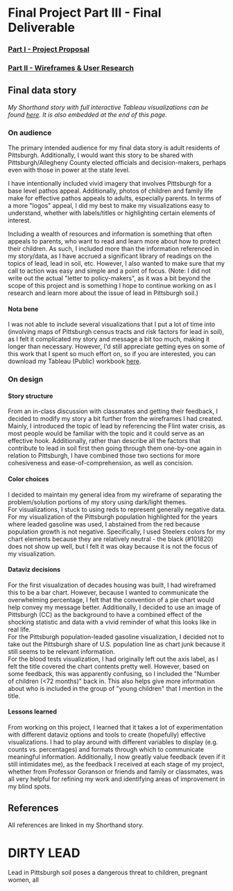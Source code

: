 # Final Project Part III - Final Deliverable
### [Part I - Project Proposal](/finalProject1.rmd)
### [Part II - Wireframes & User Research](/finalProject2.rmd)

## Final data story
_My Shorthand story with full interactive Tableau visualizations can be found [here](https://carnegiemellon.shorthandstories.com/rgwang/index.html). It is also embedded at the end of this page._

### On audience
The primary intended audience for my final data story is adult residents of Pittsburgh. Additionally, I would want this story to be shared with Pittsburgh/Allegheny County elected officials and decision-makers, perhaps even with those in power at the state level.

I have intentionally included vivid imagery that involves Pittsburgh for a base level pathos appeal. Additionally, photos of children and family life make for effective pathos appeals to adults, especially parents. In terms of a more "logos" appeal, I did my best to make my visualizations easy to understand, whether with labels/titles or highlighting certain elements of interest. 

Including a wealth of resources and information is something that often appeals to parents, who want to read and learn more about how to protect their children. As such, I included more than the information referenced in my story/data, as I have accrued a significant library of readings on the topics of lead, lead in soil, etc. However, I also wanted to make sure that my call to action was easy and simple and a point of focus. (Note: I did not write out the actual "letter to policy-makers", as it was a bit beyond the scope of this project and is something I hope to continue working on as I research and learn more about the issue of lead in Pittsburgh soil.)
#### Nota bene
I was not able to include several visualizations that I put a lot of time into (involving maps of Pittsburgh census tracts and risk factors for lead in soil), as I felt it complicated my story and message a bit too much, making it longer than necessary. However, I'd still appreciate getting eyes on some of this work that I spent so much effort on, so if you are interested, you can download my Tableau (Public) workbook [here](https://public.tableau.com/views/viz_15755193198630/median_income_vs_poverty_line?:display_count=y&publish=yes&:origin=viz_share_link).

### On design
#### Story structure
From an in-class discussion with classmates and getting their feedback, I decided to modify my story a bit further from the wireframes I had created. Mainly, I introduced the topic of lead by referencing the Flint water crisis, as most people would be familiar with the topic and it could serve as an effective hook. Additionally, rather than describe all the factors that contribute to lead in soil first then going through them one-by-one again in relation to Pittsburgh, I have combined those two sections for more cohesiveness and ease-of-comprehension, as well as concision.
#### Color choices
I decided to maintain my general idea from my wireframe of separating the problem/solution portions of my story using dark/light themes.  
For visualizations, I stuck to using reds to represent generally negative data. For my visualization of the Pittsburgh population highlighted for the years where leaded gasoline was used, I abstained from the red because population growth is not negative. Specifically, I used Steelers colors for my chart elements because they are relatively neutral - the black (#101820) does not show up well, but I felt it was okay because it is not the focus of my visualization. 
#### Dataviz decisions
For the first visualization of decades housing was built, I had wireframed this to be a bar chart. However, because I wanted to communicate the overwhelming percentage, I felt that the convention of a pie chart would help convey my message better. Additionally, I decided to use an image of Pittsburgh (CC) as the background to have a combined effect of the shocking statistic and data with a vivid reminder of what this looks like in real life.  
For the Pittsburgh population-leaded gasoline visualization, I decided not to take out the Pittsburgh share of U.S. population line as chart junk because it still seems to be relevant information.  
For the blood tests visualization, I had originally left out the axis label, as I felt the title covered the chart contents pretty well. However, based on some feedback, this was apparently confusing, so I included the "Number of children (<72 months)" back in. This also helps give more information about who is included in the group of "young children" that I mention in the title.
#### Lessons learned
From working on this project, I learned that it takes a lot of experimentation with different dataviz options and tools to create (hopefully) effective visualizations. I had to play around with different variables to display (e.g. counts vs. percentages) and formats through which to communicate meaningful information. Additionally, I now greatly value feedback (even if it still intimidates me), as the feedback I received at each stage of my project, whether from Professor Goranson or friends and family or classmates, was all very helpful for refining my work and identifying areas of improvement in my blind spots.

## References
All references are linked in my Shorthand story.

<script src="https://embed.shorthand.com/embed_6.js"></script>
<div data-shorthand-embed="carnegiemellon.shorthandstories.com/rgwang/"><h1>DIRTY LEAD</h1><p>Lead in Pittsburgh soil poses a dangerous threat to
children, pregnant women, all</p></div>
